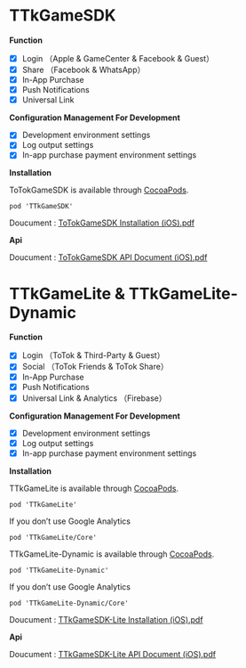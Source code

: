 # TTkGameSDK

**Function**

- [x] Login （Apple & GameCenter & Facebook & Guest）
- [x] Share （Facebook & WhatsApp） 
- [x] In-App Purchase
- [x] Push Notifications
- [x] Universal Link

**Configuration Management For Development**

- [x] Development environment settings
- [x] Log output settings
- [x] In-app purchase payment environment settings

**Installation**

ToTokGameSDK is available through [CocoaPods](https://cocoapods.org).

```objc
pod 'TTkGameSDK'
```
Doucument : [ToTokGameSDK Installation (iOS).pdf](https://github.com/ToTokGames/ToTokGameSDK-iOS/blob/master/Documents/TTkGameSDK/ToTokGameSDK%20Installation%20(iOS).pdf)

**Api**

Doucument : [ToTokGameSDK API Document (iOS).pdf](https://github.com/ToTokGames/ToTokGameSDK-iOS/blob/master/Documents/TTkGameSDK/ToTokGameSDK%20API%20Document%20(iOS).pdf)


# TTkGameLite & TTkGameLite-Dynamic

**Function**

- [x] Login （ToTok & Third-Party & Guest）
- [x] Social （ToTok Friends & ToTok Share）
- [x] In-App Purchase
- [x] Push Notifications
- [x] Universal Link & Analytics （Firebase）

**Configuration Management For Development**

- [x] Development environment settings
- [x] Log output settings
- [x] In-app purchase payment environment settings

**Installation**

TTkGameLite is available through [CocoaPods](https://cocoapods.org).

```objc
pod 'TTkGameLite'
```
If you don’t use Google Analytics
```objc
pod 'TTkGameLite/Core'
```

TTkGameLite-Dynamic is available through [CocoaPods](https://cocoapods.org).

```objc
pod 'TTkGameLite-Dynamic'
```
If you don’t use Google Analytics
```objc
pod 'TTkGameLite-Dynamic/Core'
```

Doucument : [TTkGameSDK-Lite Installation (iOS).pdf](https://github.com/ToTokGames/ToTokGameSDK-iOS/blob/master/Documents/TTkGameSDK-Lite/TTkGameSDK-Lite%20Installation%20(iOS).pdf)

**Api**

Doucument : [TTkGameSDK-Lite API Document (iOS).pdf](https://github.com/ToTokGames/ToTokGameSDK-iOS/blob/master/Documents/TTkGameSDK-Lite/TTkGameSDK-Lite%20API%20Document%20(iOS).pdf)